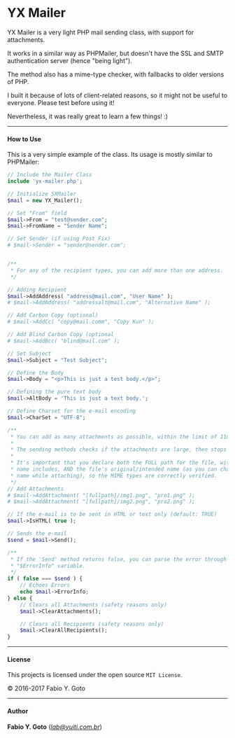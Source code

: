 YX Mailer
=========

YX Mailer is a very light PHP mail sending class, with support for attachments.

It works in a similar way as PHPMailer, but doesn't have the SSL and SMTP 
authentication server (hence "being light").

The method also has a mime-type checker, with fallbacks to older versions of PHP.

I built it because of lots of client-related reasons, so it might not be useful 
to everyone. Please test before using it!

Nevertheless, it was really great to learn a few things! :)

-----

#### How to Use

This is a very simple example of the class. Its usage is mostly similar to PHPMailer:

```php
// Include the Mailer Class
include 'yx-mailer.php';

// Initialize SXMailer
$mail = new YX_Mailer();

// Set "From" field
$mail->From = "test@sender.com";
$mail->FromName = "Sender Name";

// Set Sender (if using Post Fix)
# $mail->Sender = "sender@sender.com";


/**
 * For any of the recipient types, you can add more than one address.
 */

// Adding Recipient
$mail->AddAddress( "address@mail.com", "User Name" );
# $mail->AddAddress( "addressalt@mail.com", "Alternative Name" );

// Add Carbon Copy (optional)
# $mail->AddCc( "copy@mail.comm", "Copy Kun" );

// Add Blind Carbon Copy (optional
# $mail->AddBcc( "blind@mail.com" );

// Set Subject
$mail->Subject = "Test Subject";

// Define the Body
$mail->Body = "<p>This is just a test body.</p>";

// Defining the pure text body
$mail->AltBody = 'This is just a text body.';

// Define Charset for the e-mail encoding
$mail->CharSet = "UTF-8";

/**
 * You can add as many attachments as possible, within the limit of 11mb.
 * 
 * The sending methods checks if the attachments are large, then stops sending.
 * 
 * It's important that you declare both the FULL path for the file, with file 
 * name includes, AND the file's original/intended name (as you can change the 
 * name while attaching), so the MIME types are correctly verified.
 */
// Add Attachments
# $mail->AddAttachment( "[fullpath]/img1.png", "pro1.png" );
# $mail->AddAttachment( "[fullpath]/img2.png", "pro2.png" );

// If the e-mail is to be sent in HTML or text only (default: TRUE)
$mail->IsHTML( true );

// Sends the e-mail
$send = $mail->Send();

/**
 * If the 'Send' method returns false, you can parse the error through the 
 * "$ErrorInfo" variable.
 */
if ( false === $send ) {
    // Echoes Errors
    echo $mail->ErrorInfo;
} else {
    // Clears all Attachments (safety reasons only)
    $mail->ClearAttachments();

    // Clears all Recipients (safety reasons only)
    $mail->ClearAllRecipients();
}
```

-----

#### License

This projects is licensed under the open source `MIT License`.

&copy; 2016-2017 Fabio Y. Goto

-----

#### Author

**Fabio Y. Goto** (_[lab@yuiti.com.br](mailto:lab@yuiti.com.br)_)
